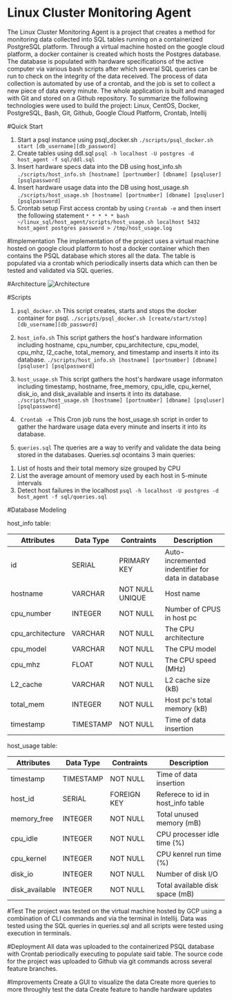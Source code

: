 # Linux Cluster Monitoring Agent
The Linux Cluster Monitoring Agent is a project that creates a method for monitoring data collected into SQL tables running on a containerized PostgreSQL platform. Through a virtual machine hosted on the google cloud platform, a docker container is created which hosts the Postgres database. The database is populated with hardware specifications of the active computer via various bash scripts after which several SQL queries can be run to check on the integrity of the data received. The process of data collection is automated by use of a crontab, and the job is set to collect a new piece of data every minute. The whole application is built and managed with Git and stored on a Github repository. To summarize the following technologies were used to build the project: Linux, CentOS, Docker, PostgreSQL, Bash, Git, Github, Google Cloud Platform, Crontab, Intellij

#Quick Start
1. Start a psql instance using psql_docker.sh
```./scripts/psql_docker.sh start [db_username][db_password]```
2. Create tables using ddl.sql
```psql -h localhost -U postgres -d host_agent -f sql/ddl.sql```
3. Insert hardware specs data into the DB using host_info.sh
```./scripts/host_info.sh [hostname] [portnumber] [dbname] [psqluser] [psqlpassword]```
4. Insert hardware usage data into the DB using host_usage.sh
```./scripts/host_usage.sh [hostname] [portnumber] [dbname] [psqluser] [psqlpassword]```
5. Crontab setup
First access crontab by using ```Crontab -e```
and then insert the following statement
```* * * * * bash ~/linux_sql/host_agent/scripts/host_usage.sh localhost 5432 host_agent postgres password > /tmp/host_usage.log```

#Implementation
The implementation of the project uses a virtual machine hosted on google cloud platform to host a docker container which then contains the PSQL database which stores all the data. The table is populated via a crontab which periodically inserts data which can then be tested and validated via SQL queries.

#Architecture
![Architecture](/home/centos/dev/jarvis_data_eng_anthonypham/linux_sql/assets/Architecture.drawio)

#Scripts
1. ```psql_docker.sh```
This script creates, starts and stops the docker container for psql.
```./scripts/psql_docker.sh [create/start/stop] [db_username][db_password]```

2. ```host_info.sh```
This script gathers the host's hardware information including hostname, cpu_number, cpu_architecture, cpu_model, cpu_mhz, l2_cache, total_memory, and timestamp and inserts it into its database.
```./scripts/host_info.sh [hostname] [portnumber] [dbname] [psqluser] [psqlpassword]```

3. ```host_usage.sh```
This script gathers the host's hardware usage informaton including timestamp, hostname, free_memory, cpu_idle, cpu_kernel, disk_io, and disk_available and inserts it into its database.
```./scripts/host_usage.sh [hostname] [portnumber] [dbname] [psqluser] [psqlpassword]```

4. ``` Crontab -e```
This Cron job runs the host_usage.sh script in order to gather the hardware usage data every minute and inserts it into its database.

5. ```queries.sql```
The queries are a way to verify and validate the data being stored in the databases. Queries.sql ocontains 3 main queries:
1) List of hosts and their total memory size grouped by CPU
2) List the average amount of memory used by each host in 5-minute intervals
3) Detect host failures in the localhost 
```psql -h localhost -U postgres -d host_agent -f sql/queries.sql```

#Database Modeling

host_info table:

| Attributes | Data Type | Contraints | Description |
| ---	     |	---	 |	---   |	---	    |
| id	     | SERIAL    | PRIMARY KEY| Auto-incremented indentifier for data in database |
| hostname   | VARCHAR   | NOT NULL UNIQUE | Host name |
| cpu_number | INTEGER   | NOT NULL   | Number of CPUS in host pc |
| cpu_architecture | VARCHAR |NOT NULL| The CPU architecture |
| cpu_model  | VARCHAR   | NOT NULL   | The CPU model |
| cpu_mhz    | FLOAT     | NOT NULL   | The CPU speed (MHz) |
| L2_cache   | VARCHAR   | NOT NULL   | L2 cache size (kB) |
| total_mem  | INTEGER   | NOT NULL   | Host pc's total memory (kB) |
| timestamp  | TIMESTAMP | NOT NULL   | Time of data insertion |

host_usage table:

| Attributes | Data Type | Contraints | Description |
| ---	     |	---	 |	---   |	---	    |
| timestamp  | TIMESTAMP | NOT NULL   | Time of data insertion |
| host_id    | SERIAL    | FOREIGN KEY| Referece to id in host_info table |
| memory_free| INTEGER   | NOT NULL   | Total unused memory (mB) |
| cpu_idle   | INTEGER   | NOT NULL   | CPU processer idle time (%) |
| cpu_kernel | INTEGER   | NOT NULL   | CPU kenrel run time (%) |
| disk_io    | INTEGER   | NOT NULL   | Number of disk I/O |
| disk_available| INTEGER   | NOT NULL   | Total available disk space (mB) |


#Test
The project was tested on the virtual machine hosted by GCP using a combination of CLI commands and via the terminal in Intellij. Data was tested using the SQL queries in queries.sql and all scripts were tested using execution in terminals.

#Deployment
All data was uploaded to the containerized PSQL database with Crontab periodically executing to populate said table. The source code for the project was uploaded to Github via git commands across several feature branches.

#Improvements
Create a GUI to visualize the data
Create more queries to more throughly test the data
Create feature to handle hardware updates





 







